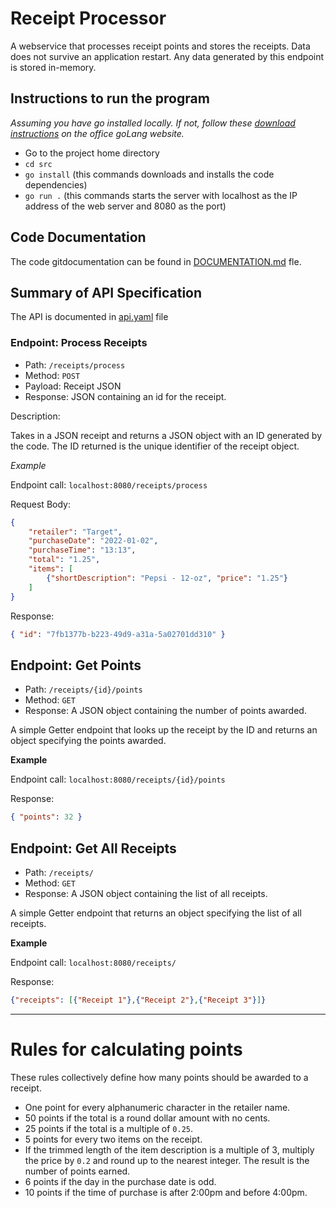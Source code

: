 # Receipt Processor

A webservice that processes receipt points and stores the receipts.  Data does not survive an application restart. Any data generated by this endpoint is stored in-memory.

## Instructions to run the program

*Assuming you have go installed locally. If not, follow these [download instructions](https://go.dev/doc/install) on the office goLang website.*

- Go to the project home directory
- ```cd src```
- ```go install``` (this commands downloads and installs the code dependencies)
- ```go run .``` (this commands starts the server with localhost as the IP address of the web server and 8080 as the port)

## Code Documentation

The code gitdocumentation can be found in [DOCUMENTATION.md](https://github.com/parakh-nikhil/receipt-processor-challenge-main/blob/master/DOCUMENTATION.md) fle.

## Summary of API Specification

The API is documented in [api.yaml](https://github.com/parakh-nikhil/receipt-processor-challenge-main/blob/master/api.yml) file

### Endpoint: Process Receipts

* Path: `/receipts/process`
* Method: `POST`
* Payload: Receipt JSON
* Response: JSON containing an id for the receipt.

Description:

Takes in a JSON receipt and returns a JSON object with an ID generated by the code. The ID returned is the unique identifier of the receipt object.

*Example*

Endpoint call: `localhost:8080/receipts/process`

Request Body: 
```json
{
    "retailer": "Target",
    "purchaseDate": "2022-01-02",
    "purchaseTime": "13:13",
    "total": "1.25",
    "items": [
        {"shortDescription": "Pepsi - 12-oz", "price": "1.25"}
    ]
}
```
Response:
```json
{ "id": "7fb1377b-b223-49d9-a31a-5a02701dd310" }
```

## Endpoint: Get Points

* Path: `/receipts/{id}/points`
* Method: `GET`
* Response: A JSON object containing the number of points awarded.

A simple Getter endpoint that looks up the receipt by the ID and returns an object specifying the points awarded.

**Example**

Endpoint call: `localhost:8080/receipts/{id}/points`

Response:
```json
{ "points": 32 }
```

## Endpoint: Get All Receipts

* Path: `/receipts/`
* Method: `GET`
* Response: A JSON object containing the list of all receipts.

A simple Getter endpoint that returns an object specifying the list of all receipts.

**Example**

Endpoint call: `localhost:8080/receipts/`

Response:
```json
{"receipts": [{"Receipt 1"},{"Receipt 2"},{"Receipt 3"}]}
```

---

# Rules for calculating points

These rules collectively define how many points should be awarded to a receipt.

* One point for every alphanumeric character in the retailer name.
* 50 points if the total is a round dollar amount with no cents.
* 25 points if the total is a multiple of `0.25`.
* 5 points for every two items on the receipt.
* If the trimmed length of the item description is a multiple of 3, multiply the price by `0.2` and round up to the nearest integer. The result is the number of points earned.
* 6 points if the day in the purchase date is odd.
* 10 points if the time of purchase is after 2:00pm and before 4:00pm.

